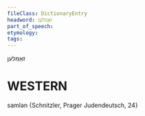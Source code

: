 ```yaml
---
fileClass: DictionaryEntry
headword: זאַמלען
part_of_speech: 
etymology: 
tags: 
---
```

זאַמלען

WESTERN
========

samlən {Schnitzler, Prager Judendeutsch, 24}